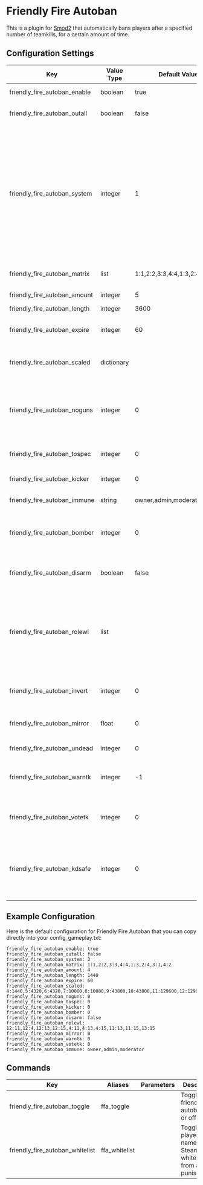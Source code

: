 # Friendly Fire Autoban
This is a plugin for [Smod2](https://github.com/Grover-c13/Smod2) that automatically bans players after a specified number of teamkills, for a certain amount of time.

## Configuration Settings
Key | Value Type | Default Value | Description
--- | --- | --- | ---
friendly_fire_autoban_enable |    boolean |                            true | `Enable` or `Disable` the plugin on each server
friendly_fire_autoban_outall |    boolean |                           false | Print debugging statements to see if your configuration is working correctly
friendly_fire_autoban_system |    integer |                               1 | Change system for processing teamkills:<br>(1) basic counter that will ban the player instantly upon reaching a threshold,<br>(2) timer-based counter that will ban a player after reaching the threshold but will forgive 1 teamkill every `friendly_fire_autoban_expire` seconds, or<br>(3) allow users to teamkill as much as possible and ban them after they have gone `friendly_fire_autoban_expire` seconds without teamkilling (will ban on round end and player disconnect).
friendly_fire_autoban_matrix |       list | 1:1,2:2,3:3,4:4,1:3,2:4,3:1,4:2 | Matrix of `killer:victim` team tuples that the plugin considers teamkills
friendly_fire_autoban_amount |    integer |                               5 | Amount of teamkills before a ban will be issued.
friendly_fire_autoban_length |    integer |                            3600 | Length of ban in minutes.
friendly_fire_autoban_expire |    integer |                              60 | For ban system #2, Time it takes in seconds for teamkill to degrade and not count towards ban.
friendly_fire_autoban_scaled | dictionary |                                 | For ban system #3, dictionary of amount of teamkills:length of ban that will be processed at the end of the round.
friendly_fire_autoban_noguns |    integer |                               0 | Number of kills to remove the player's guns as a warning for teamkilling, and will remove guns every time the player picks them up or spawns with them. In ban system #1, this will remove the player's guns for the rest of the round.
friendly_fire_autoban_tospec |    integer |                               0 | Number of kills at which to put a player into spectator as a warning for teamkilling.
friendly_fire_autoban_kicker |    integer |                               0 | Number of kills at which to kick the player as a warning for teamkilling.
friendly_fire_autoban_immune |     string |           owner,admin,moderator | Groups that are immune to being autobanned.
friendly_fire_autoban_bomber |    integer |                               0 | Whether to delay grenade damage of thrower by one second [experimental] (2), make player immune to grenade damage (1), or keep disabled (0).
friendly_fire_autoban_disarm |    boolean |                           false | Whether disarmed players should be considered members of the opposite team and role.
friendly_fire_autoban_rolewl |       list |                                 | Matrix of `killer:victim` role tuples that the plugin will NOT consider teamkills.<br><br>If you want NTF to be able to teamkill based on the chain of command, use this value (on one line): <br>12:11,12:4,12:13,12:15,<br>4:11,4:13,4:15,<br>11:13,11:15,13:15
friendly_fire_autoban_invert |    integer |                               0 | Reverse Friendly Fire. If greater than 0, value of mirror will only apply after this many teamkills.
friendly_fire_autoban_mirror |      float |                               0 | Whether damage should be mirrored back to a teamkiller, with values greater than (1) being considered a multiplier.
friendly_fire_autoban_undead |    integer |                               0 | Respawns teamkilled players after this many teamkills.
friendly_fire_autoban_warntk |    integer |                              -1 | How many teamkills before a ban should a teamkiller be warned (>=1), give a generic warning (0), or give no warning (-1).
friendly_fire_autoban_votetk |    integer |                               0 | [not implemented yet] The number of teamkills at which to call a vote via the callvote plugin to ban a user by the ban amount.
friendly_fire_autoban_kdsafe |    integer |                               0 | The K/D ratio at which players will be immune from pre-ban and ban punishments. Takes effect when kills are greater than kdsafe, i.e. set to 2 requires a minimum of 4:2 (not 2:1), set to 3 requires a minimum of 6:2 (not 3:1), etc.

## Example Configuration
Here is the default configuration for Friendly Fire Autoban that you can copy directly into your config_gameplay.txt:

~~~~
friendly_fire_autoban_enable: true
friendly_fire_autoban_outall: false
friendly_fire_autoban_system: 3
friendly_fire_autoban_matrix: 1:1,2:2,3:3,4:4,1:3,2:4,3:1,4:2
friendly_fire_autoban_amount: 4
friendly_fire_autoban_length: 1440
friendly_fire_autoban_expire: 60
friendly_fire_autoban_scaled: 4:1440,5:4320,6:4320,7:10080,8:10080,9:43800,10:43800,11:129600,12:129600,13:525600
friendly_fire_autoban_noguns: 0
friendly_fire_autoban_tospec: 0
friendly_fire_autoban_kicker: 0
friendly_fire_autoban_bomber: 0
friendly_fire_autoban_disarm: false
friendly_fire_autoban_rolewl: 12:11,12:4,12:13,12:15,4:11,4:13,4:15,11:13,11:15,13:15
friendly_fire_autoban_mirror: 0
friendly_fire_autoban_warntk: 0
friendly_fire_autoban_votetk: 0
friendly_fire_autoban_immune: owner,admin,moderator
~~~~

## Commands
Key | Aliases | Parameters | Description
--- | --- | --- | ---
friendly_fire_autoban_toggle | ffa_toggle |  | Toggles friendly fire autoban on or off.
friendly_fire_autoban_whitelist | ffa_whitelist |  | Toggles a player by name or Steam ID as whitelisted from all FFA punishments.
